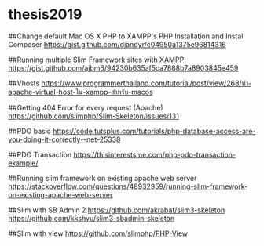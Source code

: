 # thesis2019

##Change default Mac OS X PHP to XAMPP's PHP Installation and Install Composer
https://gist.github.com/djandyr/c04950a1375e96814316

##Running multiple Slim Framework sites with XAMPP
https://gist.github.com/ajbm6/94230b635af5ca7888b7a8903845e459

##Vhosts
https://www.programmerthailand.com/tutorial/post/view/268/ทำ-apache-virtual-host-ใน-xampp-สำหรับ-macos

##Getting 404 Error for every request (Apache) 
https://github.com/slimphp/Slim-Skeleton/issues/131

##PDO basic
https://code.tutsplus.com/tutorials/php-database-access-are-you-doing-it-correctly--net-25338

##PDO Transaction
https://thisinterestsme.com/php-pdo-transaction-example/

##Running slim framework on existing apache web server
https://stackoverflow.com/questions/48932959/running-slim-framework-on-existing-apache-web-server

##Slim with SB Admin 2
https://github.com/akrabat/slim3-skeleton
https://github.com/kkshyu/slim3-sbadmin-skeleton

##Slim with view
https://github.com/slimphp/PHP-View
